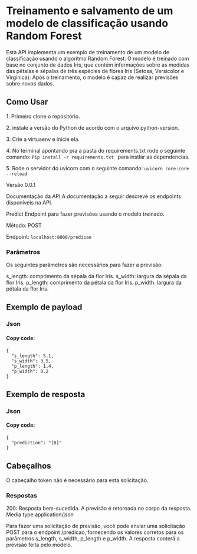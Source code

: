 
<h1>Treinamento e salvamento de um modelo de classificação usando Random Forest</h1>

Esta API implementa um exemplo de treinamento de um modelo de classificação usando o algoritmo Random Forest. O modelo é treinado com base no conjunto de dados Iris, que contém informações sobre as medidas das pétalas e sépalas de três espécies de flores Iris (Setosa, Versicolor e Virginica). Após o treinamento, o modelo é capaz de realizar previsões sobre novos dados.
<p>
 
<h2> Como Usar</h2>
<p>
1. Primeiro clone o repositório.
<p>
2.  instale a versão do Python de acordo com o arquivo python-version.
<p>
3. Crie a virtuaenv e inicie ela.
<p>
4. No terminal apontando pra a pasta do requirements.txt rode o seguinte comando: <code>Pip install -r requirements.txt </code> para instlar as dependencias.
<p>
5. Rode o servidor do uvicorn com o seguinte comando: <code>uvicorn core:core --reload</code>

Versão
0.0.1

Documentação da API
A documentação a seguir descreve os endpoints disponíveis na API.

Predict
Endpoint para fazer previsões usando o modelo treinado.

Método: POST

Endpoint: ``localhost:8000/predicao``

<h3>Parâmetros</h3>
Os seguintes parâmetros são necessários para fazer a previsão:

s_length: comprimento da sépala da flor Iris.
s_width: largura da sépala da flor Iris.
p_length: comprimento da pétala da flor Iris.
p_width: largura da pétala da flor Iris.
## Exemplo de payload
<h3> Json</h3>
<h4>Copy code:</h4><code>{
  "s_length": 5.1,
  "s_width": 3.5,
  "p_length": 1.4,
  "p_width": 0.2
}</code>

## Exemplo de resposta
<h3>Json</h3>
<h4>Copy code:</h4> <code>{
  "prediction": "[0]"
}</code>

<h2>Cabeçalhos</h3>
O cabeçalho token não é necessário para esta solicitação.
<h3>Respostas</h3>
200: Resposta bem-sucedida.
A previsão é retornada no corpo da resposta.
Media type
application/json
<p>
Para fazer uma solicitação de previsão, você pode enviar uma solicitação POST para o endpoint /predicao, fornecendo os valores corretos para os parâmetros s_length, s_width, p_length e p_width. A resposta conterá a previsão feita pelo modelo.
 
